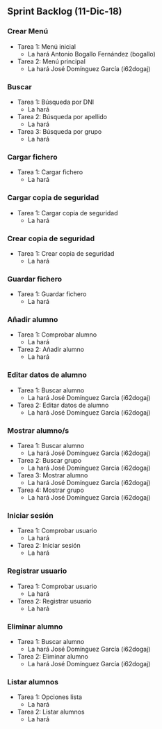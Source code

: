 
## Sprint Backlog (11-Dic-18)  

### Crear Menú
* Tarea 1: Menú inicial  
	- La hará Antonio Bogallo Fernández (bogallo)
* Tarea 2: Menú principal
	- La hará José Domínguez García (i62dogaj)

### Buscar
* Tarea 1: Búsqueda por DNI
	- La hará
* Tarea 2: Búsqueda por apellido
	- La hará
* Tarea 3: Búsqueda por grupo
	- La hará

### Cargar fichero
* Tarea 1: Cargar fichero
	- La hará

### Cargar copia de seguridad
* Tarea 1: Cargar copia de seguridad
	- La hará

### Crear copia de seguridad
* Tarea 1: Crear copia de seguridad
	- La hará

### Guardar fichero
* Tarea 1: Guardar fichero
	- La hará

### Añadir alumno
* Tarea 1: Comprobar alumno
	- La hará
* Tarea 2: Añadir alumno
	- La hará

### Editar datos de alumno
* Tarea 1: Buscar alumno 
	- La hará José Domínguez García (i62dogaj)  
* Tarea 2: Editar datos de alumno
	- La hará José Domínguez García (i62dogaj)  

### Mostrar alumno/s
* Tarea 1: Buscar alumno
	- La hará José Domínguez García (i62dogaj)  
* Tarea 2: Buscar grupo
	- La hará José Domínguez García (i62dogaj)  
* Tarea 3: Mostrar alumno
	- La hará José Domínguez García (i62dogaj) 
* Tarea 4: Mostrar grupo
	- La hará José Domínguez García (i62dogaj) 

### Iniciar sesión
* Tarea 1: Comprobar usuario
	- La hará
* Tarea 2: Iniciar sesión
	- La hará

### Registrar usuario
* Tarea 1: Comprobar usuario
	- La hará
* Tarea 2: Registrar usuario
	- La hará

### Eliminar alumno
* Tarea 1: Buscar alumno
	- La hará José Domínguez García (i62dogaj)  
* Tarea 2: Eliminar alumno
	- La hará José Domínguez García (i62dogaj) 

### Listar alumnos
* Tarea 1: Opciones lista
	- La hará
* Tarea 2: Listar alumnos
	- La hará

